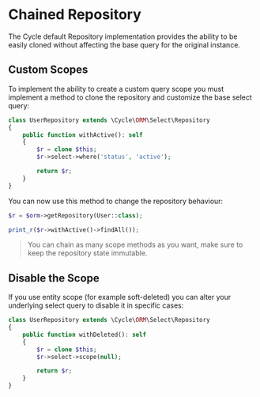 # Chained Repository
The Cycle default Repository implementation provides the ability to be easily cloned without affecting the base query for the original instance.

## Custom Scopes
To implement the ability to create a custom query scope you must implement a method to clone the repository and customize the base select query:


```php
class UserRepository extends \Cycle\ORM\Select\Repository
{
    public function withActive(): self
    {
        $r = clone $this;
        $r->select->where('status', 'active');

        return $r;
    }
}
```

You can now use this method to change the repository behaviour:

```php
$r = $orm->getRepository(User::class);

print_r($r->withActive()->findAll());
```

> You can chain as many scope methods as you want, make sure to keep the repository state immutable.

## Disable the Scope
If you use entity scope (for example soft-deleted) you can alter your underlying select query to disable it in specific cases:

```php
class UserRepository extends \Cycle\ORM\Select\Repository
{
    public function withDeleted(): self
    {
        $r = clone $this;
        $r->select->scope(null);

        return $r;
    }
}
```
